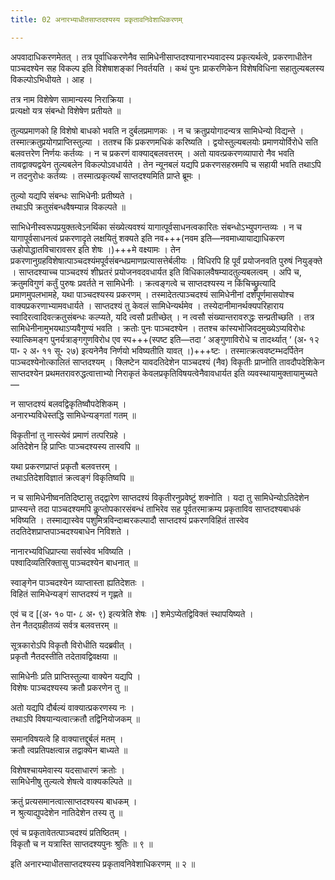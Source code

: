 ```yaml
---
title: 02 अनारभ्याधीतसाप्तदश्यस्य प्रकृतावनिवेशाधिकरणम्

---
```


अपवादाधिकरणमेतत् । तत्र पूर्वाधिकरणेनैव सामिधेनीसाप्तदश्यानारभ्यवादस्य प्रकृत्यर्थत्वे, प्रकरणाधीतेन पाञ्चदश्येन सह विकल्प इति विशेषाशङ्कां निवर्तयति । कथं पुनः प्राकरणिकेन विशेषविधिना सहातुल्यबलस्य विकल्पोऽभिधीयते । आह ।

तत्र नाम विशेषेण सामान्यस्य निराक्रिया ।  
प्रत्यक्षो यत्र संबन्धो विशेषेण प्रतीयते ॥  


तुल्यप्रमाणको हि विशेषो बाधको भवति न दुर्बलप्रमाणकः । न च क्रतुप्रयोगादन्यत्र सामिधेन्यो विद्यन्ते । तस्मात्क्रतुप्रयोगप्राप्तिस्तुल्या । ततश्च किं प्रकरणमधिकं करिष्यति । द्वयोस्तुल्यबलयोः प्रमाणयोर्विरोधे सति बलवत्तरेण निर्णयः कर्तव्यः । न च प्रकरणं वाक्याद्बलवत्तरम् । अतो यावत्प्रकरणव्यापारो नैव भवति तावद्वाक्यद्वयेन तुल्यबलेन विकल्पोऽवधार्यते । तेन न्यूनबलं यद्यपि प्रकरणसहस्रमपि च सहायी भवति तथाऽपि न तदनुरोधः कर्तव्यः । तस्मात्प्रकृत्यर्थं साप्तदश्यमिति प्राप्ते ब्रूमः ।

तुल्यो यद्यपि संबन्धः साभिधेनीः प्रतीष्यते ।  
तथाऽपि क्रतुसंबन्धवैषम्यान्न विकल्पते ॥  


साभिधेनीस्वरूपप्रयुक्तत्वेऽनर्थिका संख्येत्यवश्यं यागात्पूर्वसाधनत्वकारितः संबन्धोऽभ्युपगन्तव्यः । न च यागापूर्वसाधनत्वं प्रकरणादृते लक्षयितुं शक्यते इति नव+++(नवम इति—नवमाध्यायाद्याधिकरण ऊहोपोद्धातविचारावसर इति शेषः ।)+++मे वक्ष्यामः । तेन प्रकरणानुग्रहविशेषात्पाञ्चदश्यंमपूर्वसंबन्धप्रमाणप्रत्यासत्तेर्बलीयः । विधिरपि हि पूर्वं प्रयोजनवति पुरुषं नियुङ्क्ते । साप्तदश्याच्च पाञ्चदश्यं शीघ्रतरं प्रयोजनवदवधार्यत इति विधिकालवैषम्यादतुल्यबलत्वम् । अपि च, क्रतुमविगुणं कर्तुं पुरुषः प्रवर्तते न सामिधेनीः । क्रत्वङ्गत्वे च साप्तदश्यस्य न किंचिच्छ्रुत्यादि प्रमाणमुपलभामहे, यथा पाञ्चदश्यस्य प्रकरणम् । तस्मादेतत्पाञ्चदश्यं सामिधेनीनां दर्शपूर्णमासयोश्च वाक्यप्रकरणाभ्यामवधार्यते । साप्तदश्यं तु केवलं सामिधेन्यर्थमेव । तस्येदानीमानर्थक्यपरिहाराय स्वादिरत्वादिवत्क्रतुसंबन्धः कल्प्यते, यदि त्वसौ प्रतीच्छेत् । न त्वसौ संख्यान्तरावरुद्धः सन्प्रतीच्छति । तत्र सामिधेनीनामुभयथाऽप्यवैगुण्यं भवति । क्रतोः पुनः पाञ्चदश्येन । ततश्च कांस्यभोजिवदमुख्येऽप्यविरोधः स्यात्किमङ्ग पुनर्यत्राङ्गगुणविरोध एव स्प+++(स्पष्ट इति—तदा ‘ अङ्गुणाविरोधे च तादर्थ्यात् ‘ (अ॰ १२ पा॰ २ अ॰ ११ सू॰ २७) इत्यनेनैव निर्णयो भविष्यतीति यावत् ।)+++ष्टः । तस्मात्क्रत्ववष्टम्भदर्पितेन पाञ्चदश्येनोत्कालितं साप्तदश्यम् । क्लिष्टेन यावदतिदेशेन पाञ्चदश्यं (नैव) विकृतीः प्राप्नोति तावदौपदेशिकेन साप्तदश्येन प्रथमतरावरुद्धत्वात्ताभ्यो निराकृतं केवलप्रकृतिविषयत्वेनैवावधार्यत इति व्यवस्थायामुक्तायामुच्यते—

न साप्तदश्यं बलवद्विकृतिष्वौपदेशिकम् ।  
अनारभ्यविधेस्तद्धि सामिधेन्यङ्गतां गतम् ॥  


विकृतीनां तु नास्त्येवं प्रमाणं तत्परिग्रहे ।  
अतिदेशेन हि प्राप्तिः पाञ्चदश्यस्य तास्वपि ॥  


यथा प्रकरणप्राप्तं प्रकृतौ बलवत्तरम् ।  
तथाऽतिदेशविज्ञातं क्रत्वङ्गं विकृतिष्वपि ॥  


न च सामिधेनीष्वनतिदिष्टासु तद्द्वारेण साप्तदश्यं विकृतीरनुप्रवेष्टुं शक्नोति । यदा तु सामिधेन्योऽतिदेशेन प्राप्स्यन्ते तदा पाञ्चदश्यमपि कॢप्तोपकारसंबन्धं ताभिरेव सह पूर्वतरमाक्रम्य प्रकृताविव साप्तदश्यबाधकं भविष्यति । तस्माद्यास्वेव पशुमित्रविन्दाब्वरकल्पादौ साप्तदश्यं प्रकरणविहितं तास्वेव तदतिदेशप्राप्तपाञ्चदश्यबाधेन निविशते ।

नानारभ्यविधिप्राप्त्या सर्वास्वेव भविष्यति ।  
पश्वादिव्यतिरिक्तासु पाञ्चदश्येन बाधनात् ॥  


स्वाङ्गेन पाञ्चदश्येन व्याप्तास्ता ह्यतिदेशतः ।  
विहितं सामिधेन्यङ्गं साप्तदश्यं न गृह्णते ॥  


एवं च द \[(अ॰ १० पा॰ ८ अ॰ ९) इत्यत्रेति शेषः ।\] शमेऽप्येतद्विविक्तं स्थापयिष्यते ।  
तेन नैतद्ग्रहीतव्यं सर्वत्र बलवत्तरम् ॥  


सूत्रकारोऽपि विकृतौ विरोधीति यदब्रवीत् ।  
प्रकृतौ नैतदस्तीति तदेतावद्विवक्षया ॥  


सामिधेनीः प्रति प्राप्तिस्तुल्या वाक्येन यद्यपि ।  
विशेषः पाञ्चदश्यस्य क्रतौ प्रकरणेन तु ॥  


अतो यद्यपि दौर्बल्यं वाक्यात्प्रकरणस्य नः ।  
तथाऽपि विषयान्यत्वात्क्रतौ तद्विनियोजकम् ॥  


समानविषयत्वे हि वाक्यात्तद्दुर्बलं मतम् ।  
क्रतौ त्वप्रतिपक्षत्वान्न तद्वाक्येन बाध्यते ॥  


विशेषश्चायमेवास्य यदसाधारणं क्रतोः ।  
सामिधेनीषु तुल्यत्वे शेषत्वे वाक्यकल्पिते ॥  


क्रतुं प्रत्यसमानत्वात्साप्तदश्यस्य बाधकम् ।  
न श्रुत्याद्युपदेशेन नातिदेशेन तस्य तु ॥  


एवं च प्रकृतावेतत्पाञ्चदश्यं प्रतिष्ठितम् ।  
विकृतौ च न यत्रास्ति साप्तदश्यपुनः श्रुतिः ॥ ९ ॥  


इति अनारभ्याधीतसाप्तदश्यस्य प्रकृतावनिवेशाधिकरणम् ॥ २ ॥

